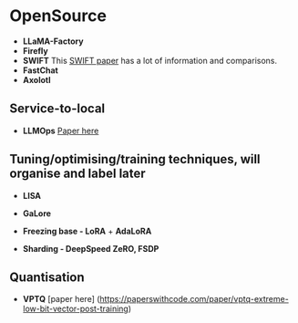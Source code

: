 # OpenSource

- **LLaMA-Factory** 
- **Firefly**
- **SWIFT** This [SWIFT paper](https://paperswithcode.com/paper/swift-a-scalable-lightweight-infrastructure) has a lot of information and comparisons.
- **FastChat**
- **Axolotl**

## Service-to-local 

- **LLMOps** [Paper here](https://paperswithcode.com/paper/llamaduo-llmops-pipeline-for-seamless)


## Tuning/optimising/training techniques, will organise and label later

- **LISA**

- **GaLore**
- **Freezing base - LoRA** + **AdaLoRA**
- **Sharding - DeepSpeed ZeRO, FSDP**

## Quantisation
- **VPTQ** [paper here] (https://paperswithcode.com/paper/vptq-extreme-low-bit-vector-post-training)



